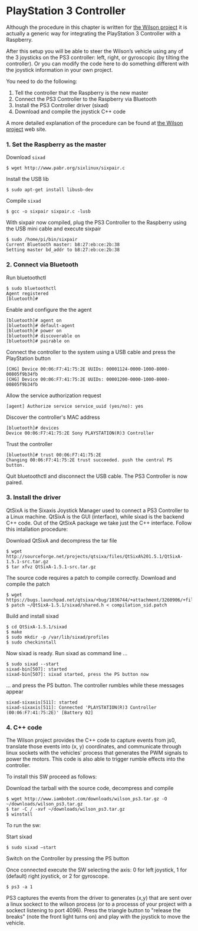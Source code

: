 # PlayStation 3 Controller
Although the procedure in this chapter is written for [the Wilson project](https://www.iambobot.com/en/articles/article_wilson_010_ps3.php) it is actually a generic way for integrating the PlayStation 3 Controller with a Raspberry.

After this setup you will be able to steer the Wilson’s vehicle using any of the 3 joysticks on the PS3 controller: left, right, or gyroscopic (by tilting the controller). Or you can modify the code here to do something different with the joystick information in your own project.

You need to do the following:
1. Tell the controller that the Raspberry is the new master
2. Connect the PS3 Controller to the Raspberry via Bluetooth
3. Install the PS3 Controller driver (sixad)
4. Download and compile the joystick C++ code

A more detailed explanation of the procedure can be found at [the Wilson project](https://www.iambobot.com/en/articles/article_wilson_010_ps3.php) web site.

### 1. Set the Raspberry as the master
Download  `sixad`
```console
$ wget http://www.pabr.org/sixlinux/sixpair.c
```
Install the USB lib
```console
$ sudo apt-get install libusb-dev
```
Compile `sixad`
```console
$ gcc -o sixpair sixpair.c -lusb
```
With sixpair now compiled, plug the PS3 Controller to the Raspberry using the USB mini cable and execute sixpair
```console
$ sudo /home/pi/bin/sixpair
Current Bluetooth master: b8:27:eb:ce:2b:38
Setting master bd_addr to b8:27:eb:ce:2b:38
```

### 2. Connect via Bluetooth
Run bluetoothctl
```console
$ sudo bluetoothctl
Agent registered
[bluetooth]#
```
Enable and configure the the agent
```ApacheConf
[bluetooth]# agent on
[bluetooth]# default-agent
[bluetooth]# power on
[bluetooth]# discoverable on
[bluetooth]# pairable on
```
Connect the controller to the system using a USB cable and press the PlayStation button
```ApacheConf
[CHG] Device 00:06:F7:41:75:2E UUIDs: 00001124-0000-1000-8000-00805f9b34fb
[CHG] Device 00:06:F7:41:75:2E UUIDs: 00001200-0000-1000-8000-00805f9b34fb
```
Allow the service authorization request
```ApacheConf
[agent] Authorize service service_uuid (yes/no): yes
```
Discover the controller's MAC address
```ApacheConf
[bluetooth]# devices
Device 00:06:F7:41:75:2E Sony PLAYSTATION(R)3 Controller
```
Trust the controller
```ApacheConf
[bluetooth]# trust 00:06:F7:41:75:2E
Changing 00:06:F7:41:75:2E trust succeeded. push the central PS button.
```
Quit bluetoothctl and disconnect the USB cable. The PS3 Controller is now paired.

### 3. Install the driver
QtSixA is the Sixaxis Joystick Manager used to connect a PS3 Controller to a Linux machine. QtSixA is the GUI (interface), while sixad is the backend C++ code. Out of the QtSixA package we take just the C++ interface.
Follow this intallation procedure:

Download QtSixA and decompress the tar file
```console
$ wget http://sourceforge.net/projects/qtsixa/files/QtSixA%201.5.1/QtSixA-1.5.1-src.tar.gz
$ tar xfvz QtSixA-1.5.1-src.tar.gz
```
The source code requires a patch to compile correctly. Download and compile the patch
```console
$ wget https://bugs.launchpad.net/qtsixa/+bug/1036744/+attachment/3260906/+files/compilation_sid.patch
$ patch ~/QtSixA-1.5.1/sixad/shared.h < compilation_sid.patch
```
Build and install sixad
```console
$ cd QtSixA-1.5.1/sixad
$ make
$ sudo mkdir -p /var/lib/sixad/profiles
$ sudo checkinstall
```
Now sixad is ready. Run sixad as command line ...
```console
$ sudo sixad --start
sixad-bin[507]: started
sixad-bin[507]: sixad started, press the PS button now
```
... and press the PS button. The controller rumbles while these messages appear
```ApacheConf
sixad-sixaxis[511]: started
sixad-sixaxis[511]: Connected 'PLAYSTATION(R)3 Controller (00:06:F7:41:75:2E)' [Battery 02]
```

### 4. C++ code
The Wilson project provides the C++ code to capture events from js0, translate those events into (x, y) coordinates, and communicate through linux sockets with the vehicles' process that generates the PWM signals to power the motors. This code is also able to trigger rumble effects into the controller.

To install this SW proceed as follows:

Download the tarball with the source code, decompress and compile
```console
$ wget http://www.iambobot.com/downloads/wilson_ps3.tar.gz -O ~/downloads/wilson_ps3.tar.gz
$ tar -C / -xvf ~/downloads/wilson_ps3.tar.gz
$ winstall
```
To run the sw:

Start sixad
```console
$ sudo sixad –start
```
Switch on the Controller by pressing the PS button

Once connected execute the SW selecting the axis: 0 for left joystick, 1 for (default) right joystick, or 2 for gyroscope.
```console
$ ps3 -a 1
```
PS3 captures the events from the driver to generates (x,y) that are sent over a linux sockect to the wilson process (or to a processs of your project with a sockect listening to port 4096).
Press the triangle button to "release the breaks" (note the front light turns on) and play with the joystick to move the vehicle.




